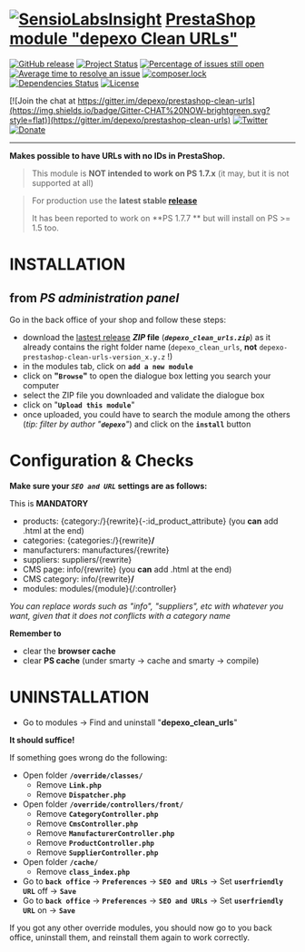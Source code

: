 [![SensioLabsInsight](https://insight.sensiolabs.com/projects/58d1de4f-45fc-4f63-aeb3-7ddc51d4a64e/small.png)](https://insight.sensiolabs.com/projects/58d1de4f-45fc-4f63-aeb3-7ddc51d4a64e)
[PrestaShop module "depexo Clean URLs"](https://github.com/depexo/prestashop-clean-urls)
===

[![GitHub release](https://img.shields.io/github/release/depexo/prestashop-clean-urls.svg?style=flat&label=latest)](https://github.com/depexo/prestashop-clean-urls/releases/latest)
[![Project Status](http://opensource.box.com/badges/active.svg?style=flat)](http://opensource.box.com/badges)
[![Percentage of issues still open](http://isitmaintained.com/badge/open/depexo/prestashop-clean-urls.svg?style=flat)](http://isitmaintained.com/project/depexo/prestashop-clean-urls "Percentage of issues still open")
[![Average time to resolve an issue](http://isitmaintained.com/badge/resolution/depexo/prestashop-clean-urls.svg?style=flat)](http://isitmaintained.com/project/depexo/prestashop-clean-urls "Average time to resolve an issue")
[![composer.lock](https://poser.pugx.org/depexo/prestashop-clean-urls/composerlock?style=flat)](https://packagist.org/packages/depexo/prestashop-clean-urls)
[![Dependencies Status](https://img.shields.io/librariesio/github/depexo/prestashop-clean-urls.svg?maxAge=3600&style=flat)](https://libraries.io/github/depexo/prestashop-clean-urls)
[![License](https://img.shields.io/packagist/l/depexo/prestashop-clean-urls.svg?style=flat)](https://tldrlegal.com/license/mit-license)

[![Join the chat at https://gitter.im/depexo/prestashop-clean-urls](https://img.shields.io/badge/Gitter-CHAT%20NOW-brightgreen.svg?style=flat)](https://gitter.im/depexo/prestashop-clean-urls)
[![Twitter](https://img.shields.io/twitter/url/https/github.com/depexo/prestashop-clean-urls.svg?style=social)](https://twitter.com/intent/tweet?text=Fantastic+@PrestaShop+module+"%23depexo+Clean+URLs"&url=https://github.com/depexo/prestashop-clean-urls)
[![Donate](https://www.paypalobjects.com/en_US/i/btn/btn_donate_SM.gif)](https://www.paypal.com/cgi-bin/webscr?cmd=_donations&business=YF3R37RLY85CU&lc=IT&item_name=depexo&item_number=GitHub%2dprestashop%2dclean%2durls&currency_code=EUR&bn=PP%2dDonationsBF%3abtn_donate_SM%2egif%3aNonHosted)
____

**Makes possible to have URLs with no IDs in PrestaShop.**

>    This module is **NOT intended to work on PS 1.7.x** (it may, but it is not supported at all)

>
>    For production use the **latest stable [release](https://github.com/depexo/prestashop-clean-urls/releases/latest)**
>
>    It has been reported to work on **PS 1.7.7 ** but will install on PS >= 1.5 too.
>

# INSTALLATION

## from _PS administration panel_

Go in the back office of your shop and follow these steps:
  - download the [lastest release](https://github.com/depexo/prestashop-clean-urls/releases/latest) **_ZIP_ file** (**_`depexo_clean_urls.zip`_**) as it already contains the right folder name (`depexo_clean_urls`, **not** `depexo-prestashop-clean-urls-version_x.y.z` !)
  - in the modules tab, click on **`add a new module`**
  - click on **"`Browse`"** to open the dialogue box letting you search your computer
  - select the ZIP file you downloaded and validate the dialogue box
  - click on "**`Upload this module`**"
  - once uploaded, you could have to search the module among the others (_tip: filter by author "**`depexo`**"_) and click on the **`install`** button

# Configuration & Checks

**Make sure your _`SEO and URL`_ settings are as follows:**

This is **MANDATORY**
  - products:         {category:/}{rewrite}{-:id_product_attribute}              (you **can** add .html at the end)
  - categories:       {categories:/}{rewrite}**/**
  - manufacturers:    manufactures/{rewrite}
  - suppliers:        suppliers/{rewrite}
  - CMS page:         info/{rewrite}                       (you **can** add .html at the end)
  - CMS category:     info/{rewrite}**/**
  - modules:          modules/{module}{/:controller}

_You can replace words such as "info", "suppliers", etc with whatever you want, given that it does not conflicts with a category name_

**Remember to**
  - clear the **browser cache**
  - clear **PS cache** (under smarty -> cache and smarty -> compile)

# UNINSTALLATION

* Go to modules -> Find and uninstall "**depexo_clean_urls**"

**It should suffice!**


If something goes wrong do the following:
  - Open folder **`/override/classes/`**
    - Remove **`Link.php`**
    - Remove **`Dispatcher.php`**
  - Open folder **`/override/controllers/front/`**
    - Remove **`CategoryController.php`**
    - Remove **`CmsController.php`**
    - Remove **`ManufacturerController.php`**
    - Remove **`ProductController.php`**
    - Remove **`SupplierController.php`**
  - Open folder **`/cache/`**
    - Remove **`class_index.php`**
  - Go to **`back office`** -> **`Preferences`** -> **`SEO and URLs`** -> Set **`userfriendly URL`** off -> **`Save`**
  - Go to **`back office`** -> **`Preferences`** -> **`SEO and URLs`** -> Set **`userfriendly URL`** on -> **`Save`**


If you got any other override modules, you should now go to you back office, uninstall them, and reinstall them again to work correctly.

